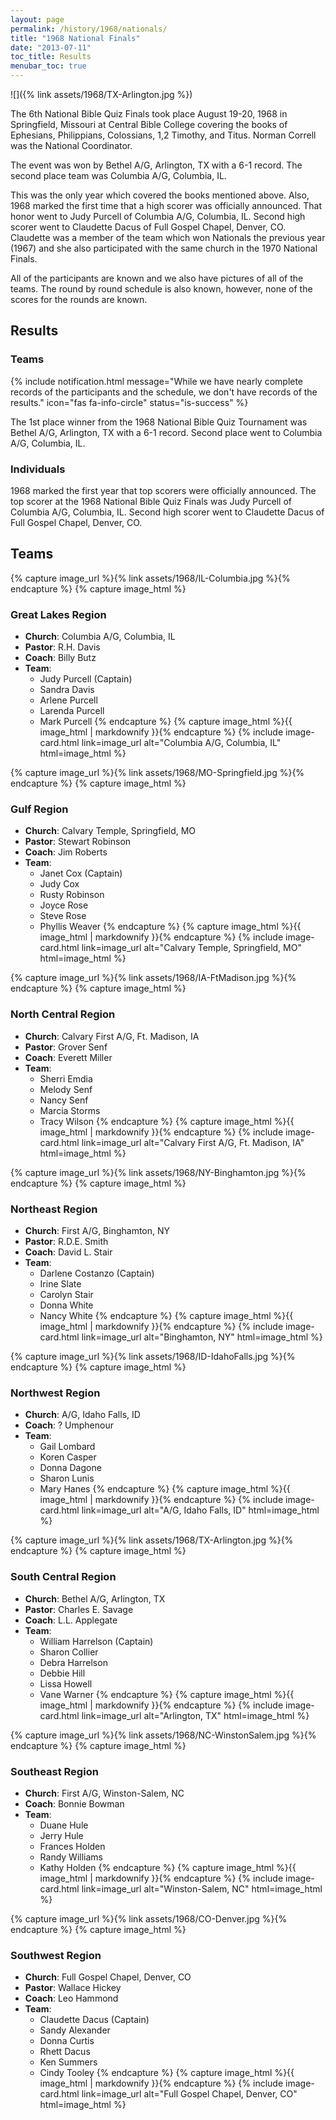 ```yaml
---
layout: page
permalink: /history/1968/nationals/
title: "1968 National Finals"
date: "2013-07-11"
toc_title: Results
menubar_toc: true
---
```


![]({% link assets/1968/TX-Arlington.jpg %})

The 6th National Bible Quiz Finals took place August 19-20, 1968 in Springfield, Missouri at Central Bible College covering the books of Ephesians, Philippians, Colossians, 1,2 Timothy, and Titus. Norman Correll was the National Coordinator.

The event was won by Bethel A/G, Arlington, TX with a 6-1 record. The second place team was Columbia A/G, Columbia, IL.

This was the only year which covered the books mentioned above. Also, 1968 marked the first time that a high scorer was officially announced. That honor went to Judy Purcell of Columbia A/G, Columbia, IL. Second high scorer went to Claudette Dacus of Full Gospel Chapel, Denver, CO. Claudette was a member of the team which won Nationals the previous year (1967) and she also participated with the same church in the 1970 National Finals.

All of the participants are known and we also have pictures of all of the teams. The round by round schedule is also known, however, none of the scores for the rounds are known.

## Results

### Teams

{% include notification.html
   message="While we have nearly complete records of the participants and the schedule, we don't have records of the results."
   icon="fas fa-info-circle"
   status="is-success" %}

The 1st place winner from the 1968 National Bible Quiz Tournament was Bethel A/G, Arlington, TX with a 6-1 record. Second place went to Columbia A/G, Columbia, IL. 

### Individuals

1968 marked the first year that top scorers were officially announced. The top scorer at the 1968 National Bible Quiz Finals was Judy Purcell of Columbia A/G, Columbia, IL. Second high scorer went to Claudette Dacus of Full Gospel Chapel, Denver, CO.

## Teams

{% capture image_url %}{% link assets/1968/IL-Columbia.jpg %}{% endcapture %}
{% capture image_html %}
### Great Lakes Region

* **Church**: Columbia A/G, Columbia, IL
* **Pastor**: R.H. Davis
* **Coach**: Billy Butz
* **Team**:
    * Judy Purcell (Captain)
    * Sandra Davis
    * Arlene Purcell
    * Larenda Purcell
    * Mark Purcell
{% endcapture %}
{% capture image_html %}{{ image_html | markdownify }}{% endcapture %}
{% include image-card.html link=image_url alt="Columbia A/G, Columbia, IL" html=image_html %}

{% capture image_url %}{% link assets/1968/MO-Springfield.jpg %}{% endcapture %}
{% capture image_html %}
### Gulf Region

* **Church**: Calvary Temple, Springfield, MO
* **Pastor**: Stewart Robinson
* **Coach**: Jim Roberts
* **Team**:
    * Janet Cox (Captain)
    * Judy Cox
    * Rusty Robinson
    * Joyce Rose
    * Steve Rose
    * Phyllis Weaver
{% endcapture %}
{% capture image_html %}{{ image_html | markdownify }}{% endcapture %}
{% include image-card.html link=image_url alt="Calvary Temple, Springfield, MO" html=image_html %}

{% capture image_url %}{% link assets/1968/IA-FtMadison.jpg %}{% endcapture %}
{% capture image_html %}
### North Central Region

* **Church**: Calvary First A/G, Ft. Madison, IA
* **Pastor**: Grover Senf
* **Coach**: Everett Miller
* **Team**:
    * Sherri Emdia
    * Melody Senf
    * Nancy Senf
    * Marcia Storms
    * Tracy Wilson
{% endcapture %}
{% capture image_html %}{{ image_html | markdownify }}{% endcapture %}
{% include image-card.html link=image_url alt="Calvary First A/G, Ft. Madison, IA" html=image_html %}

{% capture image_url %}{% link assets/1968/NY-Binghamton.jpg %}{% endcapture %}
{% capture image_html %}
### Northeast Region

* **Church**: First A/G, Binghamton, NY
* **Pastor**: R.D.E. Smith
* **Coach**: David L. Stair
* **Team**:
    * Darlene Costanzo (Captain)
    * Irine Slate
    * Carolyn Stair
    * Donna White
    * Nancy White
{% endcapture %}
{% capture image_html %}{{ image_html | markdownify }}{% endcapture %}
{% include image-card.html link=image_url alt="Binghamton, NY" html=image_html %}

{% capture image_url %}{% link assets/1968/ID-IdahoFalls.jpg %}{% endcapture %}
{% capture image_html %}
### Northwest Region

* **Church**: A/G, Idaho Falls, ID
* **Coach**: ? Umphenour
* **Team**:
    * Gail Lombard
    * Koren Casper
    * Donna Dagone
    * Sharon Lunis
    * Mary Hanes
{% endcapture %}
{% capture image_html %}{{ image_html | markdownify }}{% endcapture %}
{% include image-card.html link=image_url alt="A/G, Idaho Falls, ID" html=image_html %}

{% capture image_url %}{% link assets/1968/TX-Arlington.jpg %}{% endcapture %}
{% capture image_html %}
### South Central Region

* **Church**: Bethel A/G, Arlington, TX
* **Pastor**: Charles E. Savage
* **Coach**: L.L. Applegate
* **Team**:
    * William Harrelson (Captain)
    * Sharon Collier
    * Debra Harrelson
    * Debbie Hill
    * Lissa Howell
    * Vane Warner
{% endcapture %}
{% capture image_html %}{{ image_html | markdownify }}{% endcapture %}
{% include image-card.html link=image_url alt="Arlington, TX" html=image_html %}

{% capture image_url %}{% link assets/1968/NC-WinstonSalem.jpg %}{% endcapture %}
{% capture image_html %}
### Southeast Region

* **Church**: First A/G, Winston-Salem, NC
* **Coach**: Bonnie Bowman
* **Team**:
    * Duane Hule
    * Jerry Hule
    * Frances Holden
    * Randy Williams
    * Kathy Holden
{% endcapture %}
{% capture image_html %}{{ image_html | markdownify }}{% endcapture %}
{% include image-card.html link=image_url alt="Winston-Salem, NC" html=image_html %}

{% capture image_url %}{% link assets/1968/CO-Denver.jpg %}{% endcapture %}
{% capture image_html %}
### Southwest Region

* **Church**: Full Gospel Chapel, Denver, CO
* **Pastor**: Wallace Hickey
* **Coach**: Leo Hammond
* **Team**:
    * Claudette Dacus (Captain)
    * Sandy Alexander
    * Donna Curtis
    * Rhett Dacus
    * Ken Summers
    * Cindy Tooley
{% endcapture %}
{% capture image_html %}{{ image_html | markdownify }}{% endcapture %}
{% include image-card.html link=image_url alt="Full Gospel Chapel, Denver, CO" html=image_html %}
